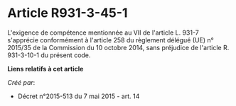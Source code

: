 # Article R931-3-45-1

L'exigence de compétence mentionnée au VII de l'article L. 931-7 s'apprécie conformément à l'article 258 du règlement délégué
(UE) n° 2015/35 de la Commission du 10 octobre 2014, sans préjudice de l'article R. 931-3-10-1 du présent code.

**Liens relatifs à cet article**

_Créé par_:

  - Décret n°2015-513 du 7 mai 2015 - art. 14
